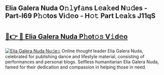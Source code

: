 ## Elia Galera Nuda O𝚗𝚕yf𝚊ns L𝚎a𝚔ed N𝚞𝚍es - Part-I69 P𝚑𝚘tos Vi𝚍𝚎o - H𝚘𝚝 Part L𝚎a𝚔s J11qS

# <h2><a href="http://kf9cm3.oniu.top/?m=Elia+Galera+Nuda">🔗👉 🔴 Elia Galera Nuda P𝚑ot𝚘𝚜 V𝚒d𝚎o</a></h2>

[![Elia Galera Nuda Nu𝚍e𝚜](https://i.imgur.com/0qMVB7G.gif)](http://kf9cm3.oniu.top/?m=Elia+Galera+Nuda)
Online thought leader Elia Galera Nuda, celebrated for publishing dance and lifestyle material, consisting of performances and personal blogs. Selfless humanitarian Elia Galera Nuda, famed for their dedication and compassion in helping those in need.  
